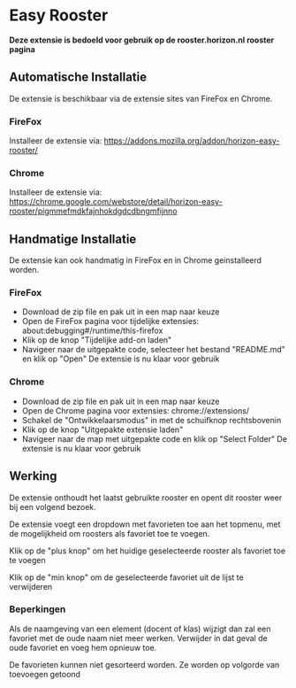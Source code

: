 # Easy Rooster

**Deze extensie is bedoeld voor gebruik op de rooster.horizon.nl rooster pagina**

## Automatische Installatie
De extensie is beschikbaar via de extensie sites van FireFox en Chrome.

### FireFox
Installeer de extensie via: https://addons.mozilla.org/addon/horizon-easy-rooster/

### Chrome
Installeer de extensie via: https://chrome.google.com/webstore/detail/horizon-easy-rooster/pigmmefmdkfajnhokdgdcdbngmfijnno

## Handmatige Installatie
De extensie kan ook handmatig in FireFox en in Chrome geinstalleerd worden. 

### FireFox
* Download de zip file en pak uit in een map naar keuze
* Open de FireFox pagina voor tijdelijke extensies: about:debugging#/runtime/this-firefox 
* Klik op de knop "Tijdelijke add-on laden"
* Navigeer naar de uitgepakte code, selecteer het bestand "README.md" en klik op "Open"
De extensie is nu klaar voor gebruik

### Chrome
* Download de zip file en pak uit in een map naar keuze
* Open de Chrome pagina voor extensies: chrome://extensions/
* Schakel de "Ontwikkelaarsmodus" in met de schuifknop rechtsbovenin
* Klik op de knop "Uitgepakte extensie laden"
* Navigeer naar de map met uitgepakte code en klik op "Select Folder"
De extensie is nu klaar voor gebruik


## Werking

De extensie onthoudt het laatst gebruikte rooster en opent dit rooster weer bij een volgend bezoek.
  
De extensie voegt een dropdown met favorieten toe aan het topmenu, met de mogelijkheid om roosters als favoriet toe te voegen.  

Klik op de "plus knop" om het huidige geselecteerde rooster als favoriet toe te voegen

Klik op de "min knop" om de geselecteerde favoriet uit de lijst te verwijderen

### Beperkingen
Als de naamgeving van een element (docent of klas) wijzigt dan zal een favoriet met de oude naam niet meer werken. Verwijder in dat geval de oude favoriet en voeg hem opnieuw toe.

De favorieten kunnen niet gesorteerd worden. Ze worden op volgorde van toevoegen getoond
